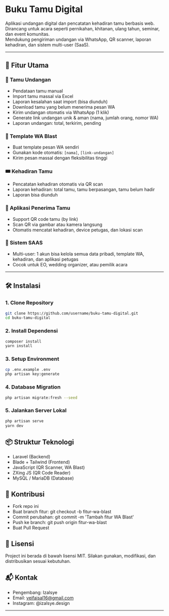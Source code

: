 # Buku Tamu Digital

Aplikasi undangan digital dan pencatatan kehadiran tamu berbasis web.  
Dirancang untuk acara seperti pernikahan, khitanan, ulang tahun, seminar, dan event komunitas.  
Mendukung pengiriman undangan via WhatsApp, QR scanner, laporan kehadiran, dan sistem multi-user (SaaS).

---

## 🚀 Fitur Utama

### 👥 Tamu Undangan

- Pendataan tamu manual
- Import tamu massal via Excel
- Laporan kesalahan saat import (bisa diunduh)
- Download tamu yang belum menerima pesan WA
- Kirim undangan otomatis via WhatsApp (1 klik)
- Generate link undangan unik & aman (nama, jumlah orang, nomor WA)
- Laporan undangan: total, terkirim, pending

### 💬 Template WA Blast

- Buat template pesan WA sendiri
- Gunakan kode otomatis: `[nama]`, `[link-undangan]`
- Kirim pesan massal dengan fleksibilitas tinggi

### 🎟️ Kehadiran Tamu

- Pencatatan kehadiran otomatis via QR scan
- Laporan kehadiran: total tamu, tamu berpasangan, tamu belum hadir
- Laporan bisa diunduh

### 📱 Aplikasi Penerima Tamu

- Support QR code tamu (by link)
- Scan QR via gambar atau kamera langsung
- Otomatis mencatat kehadiran, device petugas, dan lokasi scan

### 🔐 Sistem SAAS

- Multi-user: 1 akun bisa kelola semua data pribadi, template WA, kehadiran, dan aplikasi petugas
- Cocok untuk EO, wedding organizer, atau pemilik acara

---

## 🛠️ Instalasi

### 1. Clone Repository

```bash
git clone https://github.com/username/buku-tamu-digital.git
cd buku-tamu-digital
```

### 2. Install Dependensi

```bash
composer install
yarn install
```

### 3. Setup Environment

```bash
cp .env.example .env
php artisan key:generate
```

### 4. Database Migration

```bash
php artisan migrate:fresh --seed
```

### 5. Jalankan Server Lokal

```bash
php artisan serve
yarn dev
```

## 📦 Struktur Teknologi

- Laravel (Backend)
- Blade + Tailwind (Frontend)
- JavaScript (QR Scanner, WA Blast)
- ZXing JS (QR Code Reader)
- MySQL / MariaDB (Database)

## 🤝 Kontribusi

- Fork repo ini
- Buat branch fitur: git checkout -b fitur-wa-blast
- Commit perubahan: git commit -m 'Tambah fitur WA Blast'
- Push ke branch: git push origin fitur-wa-blast
- Buat Pull Request

## 📄 Lisensi

Project ini berada di bawah lisensi MIT.
Silakan gunakan, modifikasi, dan distribusikan sesuai kebutuhan.

## 📬 Kontak

- Pengembang: Izalsye
- Email: veifaisal16@gmail.com
- Instagram: @izalsye.design

---
